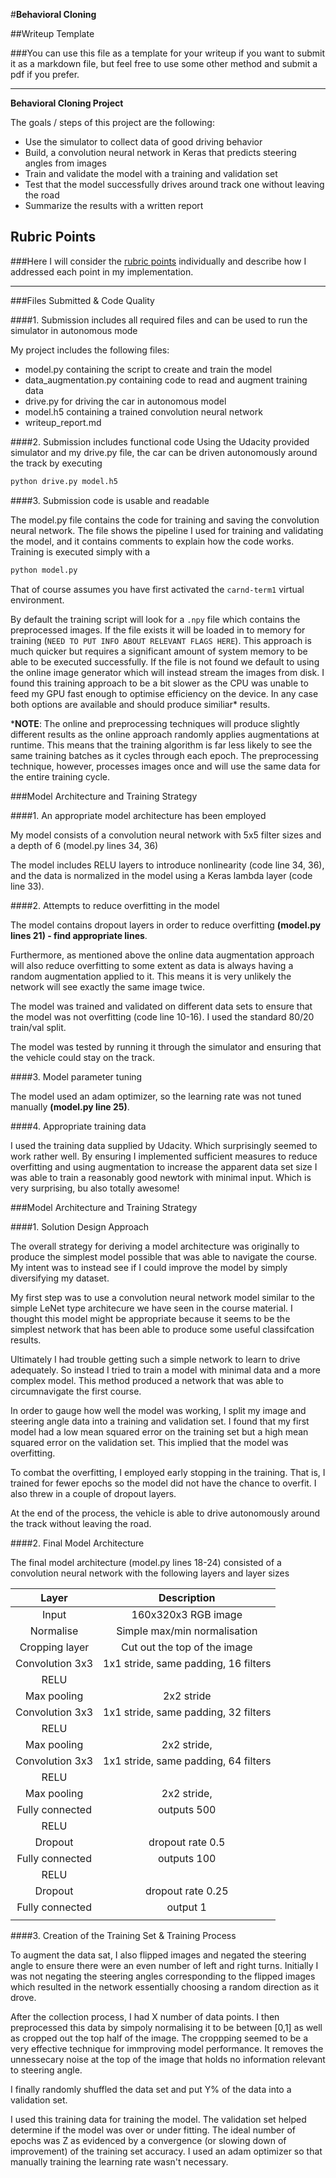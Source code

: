 #**Behavioral Cloning** 

##Writeup Template

###You can use this file as a template for your writeup if you want to submit it as a markdown file, but feel free to use some other method and submit a pdf if you prefer.

---

**Behavioral Cloning Project**

The goals / steps of this project are the following:
* Use the simulator to collect data of good driving behavior
* Build, a convolution neural network in Keras that predicts steering angles from images
* Train and validate the model with a training and validation set
* Test that the model successfully drives around track one without leaving the road
* Summarize the results with a written report


[//]: # (Image References)

[image1]: ./examples/placeholder.png "Model Visualization"
[image2]: ./examples/placeholder.png "Grayscaling"
[image3]: ./examples/placeholder_small.png "Recovery Image"
[image4]: ./examples/placeholder_small.png "Recovery Image"
[image5]: ./examples/placeholder_small.png "Recovery Image"
[image6]: ./examples/placeholder_small.png "Normal Image"
[image7]: ./examples/placeholder_small.png "Flipped Image"

## Rubric Points
###Here I will consider the [rubric points](https://review.udacity.com/#!/rubrics/432/view) individually and describe how I addressed each point in my implementation.  

---
###Files Submitted & Code Quality

####1. Submission includes all required files and can be used to run the simulator in autonomous mode

My project includes the following files:
* model.py containing the script to create and train the model
* data_augmentation.py containing code to read and augment training data
* drive.py for driving the car in autonomous model
* model.h5 containing a trained convolution neural network 
* writeup_report.md

####2. Submission includes functional code
Using the Udacity provided simulator and my drive.py file, the car can be driven autonomously around the track by executing 
```sh
python drive.py model.h5
```

####3. Submission code is usable and readable

The model.py file contains the code for training and saving the convolution neural network. The file shows the pipeline I used for training and validating the model, and it contains comments to explain how the code works. Training is executed simply with a
```sh
python model.py
```
That of course assumes you have first activated the `carnd-term1` virtual environment.

By default the training script will look for a `.npy` file which contains the preprocessed images. If the file exists it will be loaded in to memory for training (`NEED TO PUT INFO ABOUT RELEVANT FLAGS HERE`). This approach is much quicker but requires a significant amount of system memory to be able to be executed successfully. If the file is not found we default to using the online image generator which will instead stream the images from disk. I found this training approach to be a bit slower as the CPU was unable to feed my GPU fast enough to optimise efficiency on the device. In any case both options are available and should produce similiar* results.

***NOTE**: The online and preprocessing techniques will produce slightly different results as the online approach randomly applies augmentations at runtime. This means that the training algorithm is far less likely to see the same training batches as it cycles through each epoch. The preprocessing technique, however, processes images once and will use the same data for the entire training cycle.

###Model Architecture and Training Strategy

####1. An appropriate model architecture has been employed

My model consists of a convolution neural network with 5x5 filter sizes and a depth of 6 (model.py lines 34, 36) 

The model includes RELU layers to introduce nonlinearity (code line 34, 36), and the data is normalized in the model using a Keras lambda layer (code line 33). 

####2. Attempts to reduce overfitting in the model

The model contains dropout layers in order to reduce overfitting **(model.py lines 21) - find appropriate lines**. 

Furthermore, as mentioned above the online data augmentation approach will also reduce overfitting to some extent as data is always having a random augmentation applied to it. This means it is very unlikely the network will see exactly the same image twice. 

The model was trained and validated on different data sets to ensure that the model was not overfitting (code line 10-16). I used the standard 80/20 train/val split.

The model was tested by running it through the simulator and ensuring that the vehicle could stay on the track.

####3. Model parameter tuning

The model used an adam optimizer, so the learning rate was not tuned manually **(model.py line 25)**.

####4. Appropriate training data

I used the training data supplied by Udacity. Which surprisingly seemed to work rather well. By ensuring I implemented sufficient measures to reduce overfitting and using augmentation to increase the apparent data set size I was able to train a reasonably good newtork with minimal input. Which is very surprising, bu also totally awesome! 

###Model Architecture and Training Strategy

####1. Solution Design Approach

The overall strategy for deriving a model architecture was originally to produce the simplest model possible that was able to navigate the course. My intent was to instead see if I could improve the model by simply diversifying my dataset.

My first step was to use a convolution neural network model similar to the simple LeNet type architecure we have seen in the course material. I thought this model might be appropriate because it seems to be the simplest network that has been able to produce some useful classifcation results.

Ultimately I had trouble getting such a simple network to learn to drive adequately. So instead I tried to train a model with minimal data and a more complex model. This method produced a network that was able to circumnavigate the first course.

In order to gauge how well the model was working, I split my image and steering angle data into a training and validation set. I found that my first model had a low mean squared error on the training set but a high mean squared error on the validation set. This implied that the model was overfitting. 

To combat the overfitting, I employed early stopping in the training. That is, I trained for fewer epochs so the model did not have the chance to overfit. I also threw in a couple of dropout layers.

At the end of the process, the vehicle is able to drive autonomously around the track without leaving the road.

####2. Final Model Architecture

The final model architecture (model.py lines 18-24) consisted of a convolution neural network with the following layers and layer sizes

| Layer         		|     Description	        					| 
|:---------------------:|:---------------------------------------------:| 
| Input         		| 160x320x3 RGB image   					    |
| Normalise				| Simple max/min normalisation                  |
| Cropping layer        | Cut out the top of the image                  |
| Convolution 3x3     	| 1x1 stride, same padding, 16 filters         	|
| RELU					|												|
| Max pooling	      	| 2x2 stride                    				|
| Convolution 3x3	    | 1x1 stride, same padding, 32 filters    		|
| RELU					|												|
| Max pooling	      	| 2x2 stride,                      				|
| Convolution 3x3       | 1x1 stride, same padding, 64 filters          |
| RELU                  |                                               |
| Max pooling           | 2x2 stride,                                   |
| Fully connected		| outputs 500       							|
| RELU					|												|
| Dropout               | dropout rate 0.5                              |
| Fully connected       | outputs 100                                   |
| RELU					|												|
| Dropout               | dropout rate 0.25                             |
| Fully connected   	| output 1    									|
|						|												|

####3. Creation of the Training Set & Training Process

To augment the data sat, I also flipped images and negated the steering angle to ensure there were an even number of left and right turns. Initially I was not negating the steering angles corresponding to the flipped images which resulted in the network essentially choosing a random direction as it drove.

After the collection process, I had X number of data points. I then preprocessed this data by simpoly normalising it to be between [0,1] as well as cropped out the top half of the image. The croppping seemed to be a very effective technique for immproving model performance. It removes the unnessecary noise at the top of the image that holds no information relevant to steering angle.


I finally randomly shuffled the data set and put Y% of the data into a validation set. 

I used this training data for training the model. The validation set helped determine if the model was over or under fitting. The ideal number of epochs was Z as evidenced by a convergence (or slowing down of improvement) of the training set accuracy. I used an adam optimizer so that manually training the learning rate wasn't necessary.
